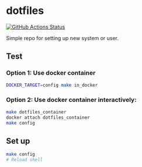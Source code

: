 # dotfiles

[![GitHub Actions Status](https://github.com/rudenkornk/dotfiles/actions/workflows/workflow.yml/badge.svg)](https://github.com/rudenkornk/dotfiles/actions)

Simple repo for setting up new system or user.

## Test
### Option 1: Use docker container
```bash
DOCKER_TARGET=config make in_docker
```

### Option 2: Use docker container interactively:
```bash
make dotfiles_container
docker attach dotfiles_container
make config
```

## Set up
```bash
make config
# Reload shell
```

